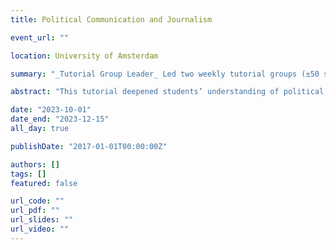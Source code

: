 ```yaml
---
title: Political Communication and Journalism

event_url: ""

location: University of Amsterdam

summary: "_Tutorial Group Leader_ Led two weekly tutorial groups (±50 students total) that advanced students' understanding of political communication and journalism. _Average teaching evaluation score:_ 4.41/5."

abstract: "This tutorial deepened students’ understanding of political communication practices and journalistic principles in democratic societies. Through weekly readings, discussions, and exercises, students critically engaged with classic and contemporary research in the field."

date: "2023-10-01"
date_end: "2023-12-15"
all_day: true

publishDate: "2017-01-01T00:00:00Z"

authors: []
tags: []
featured: false

url_code: ""
url_pdf: ""
url_slides: ""
url_video: ""
---
```

